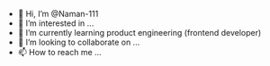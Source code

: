 - 👋 Hi, I’m @Naman-111
- 👀 I’m interested in ...
- 🌱 I’m currently learning product engineering (frontend developer)
- 💞️ I’m looking to collaborate on ...
- 📫 How to reach me ...

<!---
Naman-111/Naman-111 is a ✨ special ✨ repository because its `README.md` (this file) appears on your GitHub profile.
You can click the Preview link to take a look at your changes.
--->
